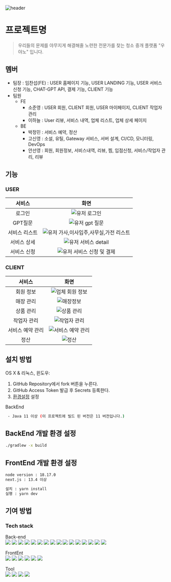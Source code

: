 ![header](https://capsule-render.vercel.app/api?type=waving&color=5CD1E5&height=300&section=header&text=우야노&fontColor=ffffff&fontSize=90&animation=fadeIn&fontAlignY=38&desc=%ec%9a%b0%eb%a6%ac%eb%93%a4%ec%9d%98+%eb%ac%b8%ec%a0%9c%eb%a5%bc+%ec%95%bc%eb%ac%b4%ec%a7%80%ea%b2%8c+%ed%95%b4%ea%b2%b0%ed%95%b4%ec%a4%84+%eb%85%b8%eb%a0%a8%ed%95%9c+%ec%a0%84%eb%ac%b8%ea%b0%80%eb%a5%bc+%ec%b0%be%ec%8a%b5%eb%8b%88%eb%8b%a4.&descAlignY=60&descAlign=50)


# 프로젝트명
> 우리들의 문제를 야무지게 해결해줄 노련한 전문가를 찾는 청소 중개 플랫폼 "우야노" 입니다.


## 멤버
* 팀장 : 임찬섭(FE) : USER 홈페이지 기능, USER LANDING 기능, USER 서비스 신청 기능, CHAT-GPT API, 결제 기능, CLIENT 기능
* 팀원
  * FE
    - 소준영 : USER 회원, CLIENT 회원, USER 마이페이지, CLIENT 작업자 관리 
    - 이하늘 : User 리뷰, 서비스 내역, 업체 리스트, 업체 상세 페이지
  * BE
    - 박정민 : 서비스 예약, 정산
    - 고신영 : 소설, 유틸, Gateway 서비스, 서버 설계, CI/CD, 모니터링, DevOps
    - 안선영 : 회원, 회원정보, 서비스내역, 리뷰, 찜, 입점신청, 서비스/작업자 관리, 리뷰


## 기능
### USER
|서비스|화면|
|:-:|:-:|
|로그인|![유저 로그인](https://github.com/Spharos-final-project-WOOYANO/.github/assets/99310356/ed013abc-a59a-4004-883d-5750a2169ce0)|
|GPT질문|![유저 gpt 질문](https://github.com/Spharos-final-project-WOOYANO/.github/assets/99310356/22615c76-0433-420e-b4c3-b7f32cd0f8cd)|
|서비스 리스트|![유저 가사,이사입주,사무실,가전 리스트](https://github.com/Spharos-final-project-WOOYANO/.github/assets/99310356/742ea174-1960-40f9-96d3-866f82f01e31)|
|서비스 상세|![유저 서비스 detail](https://github.com/Spharos-final-project-WOOYANO/.github/assets/99310356/5d294a1d-cf6e-439e-8edf-a260bea1a2e2)|
|서비스 신청|![유저 서비스 신청 및 결제](https://github.com/Spharos-final-project-WOOYANO/.github/assets/99310356/120e0e5f-9ea0-4c32-a32d-6c03a5fa4e86)|






### CLIENT
|서비스|화면|
|:-:|:-:|
|회원 정보|![업체 회원 정보](https://github.com/Spharos-final-project-WOOYANO/.github/assets/99310356/d035cbff-ec4e-4044-a2b3-daa022c863fe)|
|매장 관리|![매장정보](https://github.com/Spharos-final-project-WOOYANO/.github/assets/99310356/3b4be5e9-f9e3-45b4-b3df-4325ac6744d1)|
|상품 관리|![상품 관리](https://github.com/Spharos-final-project-WOOYANO/.github/assets/99310356/41269a3e-5c74-4028-9154-cdaac8b1465a)|
|작업자 관리|![작업자 관리](https://github.com/Spharos-final-project-WOOYANO/.github/assets/99310356/8464ec1d-60a7-41f6-9cd3-e148d05d1ba8)|
|서비스 예약 관리|![서비스 예약 관리](https://github.com/Spharos-final-project-WOOYANO/.github/assets/99310356/76fa7001-6c4e-43ba-a9df-d74bda21a594)|
|정산|![정산](https://github.com/Spharos-final-project-WOOYANO/.github/assets/99310356/e1975d39-d5f2-47da-afd7-b8345d815f2e)|


## 설치 방법


OS X & 리눅스, 윈도우:


1. GitHub Repository에서 fork 버튼을 누른다. 
2. GitHub Access Token 발급 후 Secrets 등록한다.
3. [환경설정](#enviroment) 설정


BackEnd
```sh
 - Java 11 이상 (이 프로젝트에 빌드 된 버전은 11 버전입니다.)
```


## BackEnd 개발 환경 설정


```sh
./gradlew -x build
```


## FrontEnd 개발 환경 설정

```sh
node version : 18.17.0
next.js : 13.4 이상
```

```sh
설치 : yarn install 
실행 : yarn dev
```



## 기여 방법

### Tech stack
Back-end  
<img src="https://img.shields.io/badge/Java-007396?style=flat&logo=Java&logoColor=white" />
<img src="https://img.shields.io/badge/Spring-6DB33F?style=flat&logo=Spring&logoColor=white" />
<img src="https://img.shields.io/badge/Spring Boot-6DB33F?style=flat&logo=Spring Boot&logoColor=white" />
<img src="https://img.shields.io/badge/Spring Security-6DB33F?style=flat&logo=Spring Security&logoColor=white" />
<img src="https://img.shields.io/badge/Spring%20cloud-6DB33F?style=flat&logoColor=white" />
<img src="https://img.shields.io/badge/Spring%20batch-6DB33F?style=flat&logoColor=white" />
<img src="https://img.shields.io/badge/Spring%20Cloud-6DB33F?style=flat&logoColor=white" />
<img src="https://img.shields.io/badge/Spring%20Batch-6DB33F?style=flat&logoColor=white" />
<img src="https://img.shields.io/badge/MySQL-4479A1?style=flat&logo=MySQL&logoColor=white" />
<img src="https://img.shields.io/badge/Kafka-231F20?style=flat&for-the-badge&logo=apachekafka&logoColor=white" />
<img src="https://img.shields.io/badge/Axon%20server-004088?style=flat&for-the-badge&logoColor=white" />
<img src="https://img.shields.io/badge/JWT-000000?style=flat&logo=JWT&logoColor=white" />
<img src="https://img.shields.io/badge/Grafana-F46800?style=flat&logo=Grafana&for-the-badge&logo=grafana&logoColor=white" />
<img src="https://img.shields.io/badge/Amazonaws-232F3E?style=flat&for-the-badge&logo=amazonaws&logoColor=white" /> 
<img src="https://img.shields.io/badge/Docker-2496ED?style=flat&for-the-badge&logo=docker&logoColor=white" />
<img src="https://img.shields.io/badge/Gitaction-2088FF?style=flat&for-the-badge&logo=githubactions&logoColor=white" />


FrontEnt  
<img src="https://img.shields.io/badge/HTML5-E34F26?style=flat&logo=HTML5&logoColor=white" />
<img src="https://img.shields.io/badge/CSS3-1572B6?style=flat&logo=CSS3&logoColor=white" />
<img src="https://img.shields.io/badge/JavaScript-F7DF1E?style=flat&logo=JavaScript&logoColor=white" />
<img src="https://img.shields.io/badge/React-61DAFB?style=flat&logo=React&logoColor=white" />
<img src="https://img.shields.io/badge/TypeScript-3178C6?style=flat&logo=TypeScript&logoColor=white" />
<img src="https://img.shields.io/badge/Next.js-000000?style=flat&logo=Next.js&logoColor=white" />


Tool  
<img src="https://img.shields.io/badge/IntelliJ IDEA-000000?style=flat&logo=IntelliJ IDEA&logoColor=white" />
<img src="https://img.shields.io/badge/Visual Studio Code-007ACC?style=flat&logo=Visual Studio Code&logoColor=white" />
<img src="https://img.shields.io/badge/GitHub Actions-2088FF?style=flat&logo=GitHub Actions&logoColor=white" />
<img src="https://img.shields.io/badge/Docker-2496ED?style=flat&logo=Docker&logoColor=white" />




